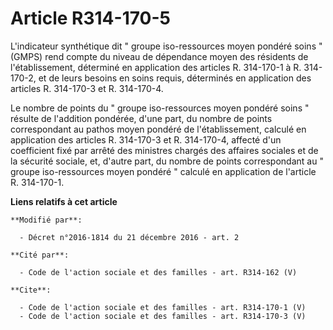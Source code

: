 # Article R314-170-5

L'indicateur synthétique dit " groupe iso-ressources moyen pondéré soins " (GMPS) rend compte du niveau de dépendance moyen
des résidents de l'établissement, déterminé en application des articles R. 314-170-1 à R. 314-170-2, et de leurs besoins en
soins requis, déterminés en application des articles R. 314-170-3 et R. 314-170-4. 

Le nombre de points du " groupe iso-ressources moyen pondéré soins " résulte de l'addition pondérée, d'une part, du nombre de
points correspondant au pathos moyen pondéré de l'établissement, calculé en application des articles R. 314-170-3 et R.
314-170-4, affecté d'un coefficient fixé par arrêté des ministres chargés des affaires sociales et de la sécurité sociale,
et, d'autre part, du nombre de points correspondant au " groupe iso-ressources moyen pondéré " calculé en application de
l'article R. 314-170-1.

**Liens relatifs à cet article**

	**Modifié par**:

	  - Décret n°2016-1814 du 21 décembre 2016 - art. 2

	**Cité par**:

	  - Code de l'action sociale et des familles - art. R314-162 (V)

	**Cite**:

	  - Code de l'action sociale et des familles - art. R314-170-1 (V)
	  - Code de l'action sociale et des familles - art. R314-170-3 (V)
